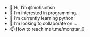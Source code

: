 - 👋 Hi, I’m @mohsinhsn
- 👀 I’m interested in programming. 
- 🌱 I’m currently learning python.
- 💞️ I’m looking to collaborate on ...
- 📫 How to reach me t.me/monstar_0

<!---
mohsinhsn/mohsinhsn is a ✨ special ✨ repository because its `README.md` (this file) appears on your GitHub profile.
You can click the Preview link to take a look at your changes.
--->
